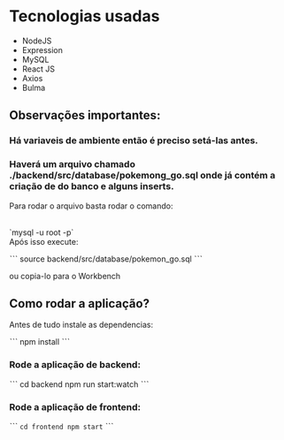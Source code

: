 # Tecnologias usadas

* NodeJS
* Expression
* MySQL
* React JS
* Axios
* Bulma

## Observações importantes:

### Há variaveis de ambiente então é preciso setá-las antes.

### Haverá um arquivo chamado ./backend/src/database/pokemong\_go.sql onde já contém a criação de do banco e alguns inserts.

Para rodar o arquivo basta rodar o comando:

<br>
`mysql -u root -p`

<br>
Após isso execute:

ˋˋˋ
source backend/src/database/pokemon\_go.sql
ˋˋˋ

ou copia-lo para o Workbench

## Como rodar a aplicação?

Antes de tudo instale as dependencias:

ˋˋˋ
npm install
ˋˋˋ

### Rode a aplicação de backend:

ˋˋˋ
cd backend
npm run start:watch
ˋˋˋ

### Rode a aplicação de frontend:

ˋˋˋ
`cd frontend
npm start`
ˋˋˋ